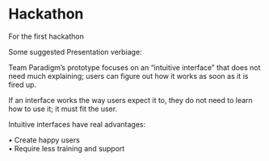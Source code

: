 # Hackathon
For the first hackathon

Some suggested Presentation verbiage:

Team Paradigm’s prototype focuses on an “intuitive interface” that does not need much explaining; users can figure out how it works as soon as it is fired up.  

If an interface works the way users expect it to, they do not need to learn how to use it; it must fit the user.

 Intuitive interfaces have real advantages:

   •	 Create happy users  
   •	 Require less training and support


